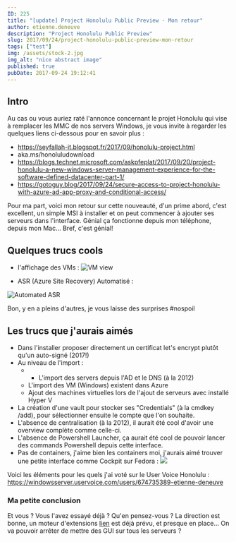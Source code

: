 ```yaml
---
ID: 225
title: "[update] Project Honolulu Public Preview - Mon retour"
author: etienne.deneuve
description: "Project Honolulu Public Preview"
slug: 2017/09/24/project-honolulu-public-preview-mon-retour
tags: ["test"]
img: /assets/stock-2.jpg
img_alt: "nice abstract image"
published: true
pubDate: 2017-09-24 19:12:41
---
```


## Intro

Au cas ou vous auriez raté l'annonce concernant le projet Honolulu qui vise à remplacer les MMC de nos servers Windows, je vous invite à regarder les quelques liens ci-dessous pour en savoir plus :

- <https://seyfallah-it.blogspot.fr/2017/09/honolulu-project.html>
- aka.ms/honoluludownload
- <https://blogs.technet.microsoft.com/askpfeplat/2017/09/20/project-honolulu-a-new-windows-server-management-experience-for-the-software-defined-datacenter-part-1/>
- <https://gotoguy.blog/2017/09/24/secure-access-to-project-honolulu-with-azure-ad-app-proxy-and-conditional-access/>

Pour ma part, voici mon retour sur cette nouveauté, d'un prime abord, c'est excellent, un simple MSI à installer et on peut commencer à ajouter ses serveurs dans l'interface. Génial ça fonctionne depuis mon téléphone, depuis mon Mac... Bref, c'est génial!

## Quelques trucs cools

- l'affichage des VMs :
  ![VM view](https://etienne.deneuve.xyz/assets/2017/09/vm.png)

- ASR (Azure Site Recovery) Automatisé :

![Automated ASR](https://etienne.deneuve.xyz/assets/2017/09/Honolu.png)

Bon, y en a pleins d'autres, je vous laisse des surprises #nospoil

## Les trucs que j'aurais aimés

- Dans l'installer proposer directement un certificat let's encrypt plutôt qu'un auto-signé (2017!)
- Au niveau de l'import :
    - - L'import des servers depuis l'AD et le DNS (à la 2012)
  - L'import des VM (Windows) existent dans Azure
  - Ajout des machines virtuelles lors de l'ajout de serveurs avec installé Hyper V
- La création d'une vault pour stocker ses "Credentials" (à la cmdkey /add), pour sélectionner ensuite le compte que l'on souhaite.
- L'absence de centralisation (à la 2012), il aurait été cool d'avoir une overview complète comme celle-ci.
- L'absence de Powershell Launcher, ça aurait été cool de pouvoir lancer des commands Powershell depuis cette interface.
- Pas de containers, j'aime bien les containers moi, j'aurais aimé trouver une petite interface comme Cockpit sur Fedora : ![](https://bobcares.com/assets/2015/08/docker-management-ui.png)

Voici les éléments pour les quels j'ai voté sur le User Voice Honolulu : <https://windowsserver.uservoice.com/users/674735389-etienne-deneuve>

### Ma petite conclusion

Et vous ? Vous l'avez essayé déjà ? Qu'en pensez-vous ? La direction est bonne, un moteur d'extensions [lien](https://github.com/hongtao-chen/hello-honolulu) est déjà prévu, et presque en place... On va pouvoir arrêter de mettre des GUI sur tous les serveurs ?
